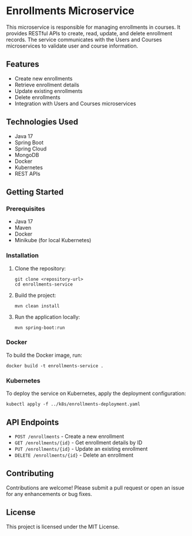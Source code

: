 # Enrollments Microservice

This microservice is responsible for managing enrollments in courses. It provides RESTful APIs to create, read, update, and delete enrollment records. The service communicates with the Users and Courses microservices to validate user and course information.

## Features

- Create new enrollments
- Retrieve enrollment details
- Update existing enrollments
- Delete enrollments
- Integration with Users and Courses microservices

## Technologies Used

- Java 17
- Spring Boot
- Spring Cloud
- MongoDB
- Docker
- Kubernetes
- REST APIs

## Getting Started

### Prerequisites

- Java 17
- Maven
- Docker
- Minikube (for local Kubernetes)

### Installation

1. Clone the repository:
   ```
   git clone <repository-url>
   cd enrollments-service
   ```

2. Build the project:
   ```
   mvn clean install
   ```

3. Run the application locally:
   ```
   mvn spring-boot:run
   ```

### Docker

To build the Docker image, run:
```
docker build -t enrollments-service .
```

### Kubernetes

To deploy the service on Kubernetes, apply the deployment configuration:
```
kubectl apply -f ../k8s/enrollments-deployment.yaml
```

## API Endpoints

- `POST /enrollments` - Create a new enrollment
- `GET /enrollments/{id}` - Get enrollment details by ID
- `PUT /enrollments/{id}` - Update an existing enrollment
- `DELETE /enrollments/{id}` - Delete an enrollment

## Contributing

Contributions are welcome! Please submit a pull request or open an issue for any enhancements or bug fixes.

## License

This project is licensed under the MIT License.